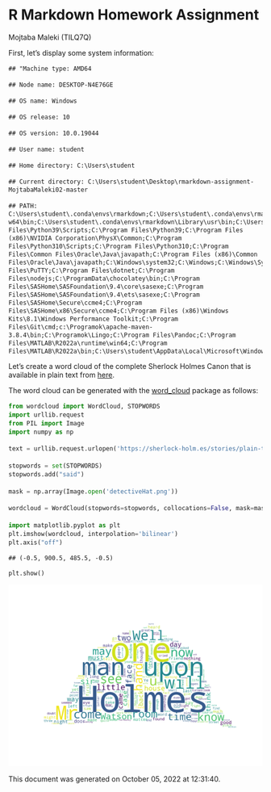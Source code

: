 R Markdown Homework Assignment
================
Mojtaba Maleki (TILQ7Q)

First, let’s display some system information:

    ## "Machine type: AMD64

    ## Node name: DESKTOP-N4E76GE

    ## OS name: Windows

    ## OS release: 10

    ## OS version: 10.0.19044

    ## User name: student

    ## Home directory: C:\Users\student

    ## Current directory: C:\Users\student\Desktop\rmarkdown-assignment-MojtabaMaleki02-master

    ## PATH: C:\Users\student\.conda\envs\rmarkdown;C:\Users\student\.conda\envs\rmarkdown\Library\mingw-w64\bin;C:\Users\student\.conda\envs\rmarkdown\Library\usr\bin;C:\Users\student\.conda\envs\rmarkdown\Library\bin;C:\Users\student\.conda\envs\rmarkdown\Scripts;C:\Users\student\.conda\envs\rmarkdown\bin;C:\ProgramData\Miniconda3\condabin;C:\Program Files\Python39\Scripts;C:\Program Files\Python39;C:\Program Files (x86)\NVIDIA Corporation\PhysX\Common;C:\Program Files\Python310\Scripts;C:\Program Files\Python310;C:\Program Files\Common Files\Oracle\Java\javapath;C:\Program Files (x86)\Common Files\Oracle\Java\javapath;C:\Windows\system32;C:\Windows;C:\Windows\System32\Wbem;C:\Windows\System32\WindowsPowerShell\v1.0;C:\Windows\System32\OpenSSH;C:\Program Files\PuTTY;C:\Program Files\dotnet;C:\Program Files\nodejs;C:\ProgramData\chocolatey\bin;C:\Program Files\SASHome\SASFoundation\9.4\core\sasexe;C:\Program Files\SASHome\SASFoundation\9.4\ets\sasexe;C:\Program Files\SASHome\Secure\ccme4;C:\Program Files\SASHome\x86\Secure\ccme4;C:\Program Files (x86)\Windows Kits\8.1\Windows Performance Toolkit;C:\Program Files\Git\cmd;c:\Programok\apache-maven-3.8.4\bin;C:\Programok\Lingo;C:\Program Files\Pandoc;C:\Program Files\MATLAB\R2022a\runtime\win64;C:\Program Files\MATLAB\R2022a\bin;C:\Users\student\AppData\Local\Microsoft\WindowsApps;.

Let’s create a word cloud of the complete Sherlock Holmes Canon that is
available in plain text from
[here](https://sherlock-holm.es/stories/plain-text/cano.txt).

The word cloud can be generated with the
[word_cloud](https://github.com/amueller/word_cloud) package as follows:

``` python
from wordcloud import WordCloud, STOPWORDS
import urllib.request
from PIL import Image
import numpy as np

text = urllib.request.urlopen('https://sherlock-holm.es/stories/plain-text/cano.txt').read().decode('utf-8')

stopwords = set(STOPWORDS)
stopwords.add("said")

mask = np.array(Image.open('detectiveHat.png'))

wordcloud = WordCloud(stopwords=stopwords, collocations=False, mask=mask, margin=0, background_color='white').generate(text)

import matplotlib.pyplot as plt
plt.imshow(wordcloud, interpolation='bilinear')
plt.axis("off")
```

    ## (-0.5, 900.5, 485.5, -0.5)

``` python
plt.show()
```

![](wordcloud-1.png)<!-- -->

This document was generated on October 05, 2022 at 12:31:40.
